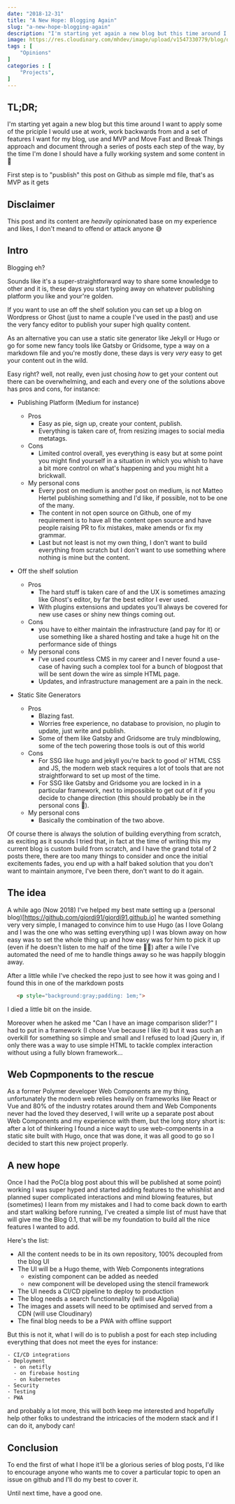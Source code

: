 ```yaml
---
date: "2018-12-31"
title: "A New Hope: Blogging Again"
slug: "a-new-hope-blogging-again"
description: "I'm starting yet again a new blog but this time around I want to apply some of the priciple I would use at work, working backwards from and a set of features I want for my blog, come along for the ride!"
image: https://res.cloudinary.com/mhdev/image/upload/v1547330779/blog/defaultImages/covers/8.jpg
tags : [
    "Opinions"
]
categories : [
    "Projects",
]
---
```


## TL;DR;
I'm starting yet again a new blog but this time around I want to apply some of the priciple I would use at work, work backwards from and a set of features I want for my blog, use and MVP and Move Fast and Break Things approach and document through a series of posts each step of the way, by the time I'm done I should have a fully working system and some content in 🙌 

First step is to "pusblish" this post on Github as simple md file, that's as MVP as it gets 

## Disclaimer

This post and its content are *heavily* opinionated base on my experience and likes, I don't meand to offend or attack anyone 😅

## Intro

Blogging eh?

Sounds like it's a super-straightforward way to share some knowledge to other and it is, these days you start typing away on whatever publishing platform you like and your're golden.

If you want to use an off the shelf solution you can set up a blog on Wordpress or Ghost (just to name a couple I've used in the past) and use the very fancy editor to publish your super high quality content.

As an alternative you can use a static site generator like Jekyll or Hugo or go for some new fancy tools like Gatsby or Gridsome, type a way on a markdown file and you're mostly done, these days is very _very_ easy to get your content out in the wild.

Easy right? well, not really, even just chosing _how_ to get your content out there can be overwhelming, and each and every one of the solutions above has pros and cons, for instance:

- Publishing Platform (Medium for instance)
    - Pros
      - Easy as pie, sign up, create your content, publish.
      - Everything is taken care of, from resizing images to social media metatags.
    - Cons
      -  Limited control overall, yes everything is easy but at some point you might find yourself in a situation in which you whish to have a bit more control on what's happening and you might hit a brickwall.
    - My personal cons
      -  Every post on medium is another post on medium, is not Matteo Hertel publishing something and I'd like, if possible, not to be one of the many.
      - The content in not open source on Github, one of my requirement is to have all the content open source and have people raising PR to fix mistakes, make amends or fix my grammar.
      - Last but not least is not my own thing, I don't want to build everything from scratch but I don't want to use something where nothing is mine but the content.


- Off the shelf solution
    - Pros
      - The hard stuff is taken care of and the UX is sometimes amazing like Ghost's editor, by far the best editor I ever used.
      - With plugins extensions and updates you'll always be covered for new use cases or shiny new things coming out.
    - Cons
      - you have to either maintain the infrastructure (and pay for it) or use something like a shared hosting and take a huge hit on the performance side of things 
    - My personal cons
      -  I've used countless CMS in my career and I never found a use-case of having such a complex tool for a bunch of blogpost that will be sent down the wire as simple HTML page.
      - Updates, and infrastructure management are a pain in the neck.


- Static Site Generators
    - Pros
      - Blazing fast.
      - Worries free experience, no database to provision, no plugin to update, just write and publish.
      - Some of them like Gatsby and Gridsome are truly mindblowing, some of the tech powering those tools is out of this world
    - Cons
      -  For SSG like hugo and jekyll you're back to good ol' HTML CSS and JS, the modern web stack requires a lot of tools that are not straightforward to set up most of the time.
      -  For SSG like Gatsby and Gridsome you are locked in in a particular framework, next to impossible to get out of it if you decide to change direction (this should probably be in the personal cons 🤔).
    - My personal cons
      - Basically the combination of the two above.

Of course there is always the solution of building everything from scratch, as exciting as it sounds I tried that, in fact at the time of writing this my current blog is custom build from scratch, and I have the grand total of 2 posts there, there are too many things to consider and once the initial excitements fades, you end up with a half baked solution that you don't want to maintain anymore, I've been there, don't want to do it again.

## The idea
A while ago (Now 2018) I've helped my best mate setting up a (personal blog)[https://github.com/giordi91/giordi91.github.io] he wanted something very very simple, I managed to convince him to use Hugo (as I love Golang and I was the one who was setting everything up) I was blown away on how easy was to set the whole thing up and how easy was for him to pick it up (even if he doesn't listen to me half of the time 🤷‍♂️) after a wile I've automated the need of me to handle things away so he was happily bloggin away.

After a little while I've checked the repo just to see how it was going and I found this in one of the markdown posts

```html
   <p style="background:gray;padding: 1em;">
```

I died a little bit on the inside.

Moreover when he asked me "Can I have an image comparison slider?" I had to put in a framework (I chose Vue because I like it) but it was such an overkill for  something so simple and small and I refused to load jQuery in, if only there was a way to use simple HTML to tackle complex interaction without using a fully blown framework...

## Web Copmponents to the rescue

As a former Polymer developer Web Components are my thing, unfortunately the modern web relies heavily on frameworks like React or Vue and 80% of the industry rotates around them and Web Components never had the loved they deserved, I will write up a separate post about Web Components and my experience with them, but the long story short is: after a lot of thinkering I found a nice wayt to use web-components in a static site built with Hugo, once that was done, it was all good to go so I decided to start this new project properly.

## A new hope
Once I had the PoC(a blog post about this will be published at some point) working I was super hyped and started adding features to the whishlist and planned super complicated interactions and mind blowing features, but (sometimes) I learn from my mistakes and I had to come back down to earth and start walking before running, I've created a simple list of must have that will give me the Blog 0.1, that will be my foundation to build all the nice features I wanted to add.

Here's the list:
- All the content needs to be in its own repository, 100% decoupled from the blog UI
- The UI will be a Hugo theme, with Web Components integrations
  - existing component can be added as needed
  - new component will be developed using the stencil framework
- The UI needs a CI/CD pipeline to deploy to production
- The blog needs a search functionnality (will use Algolia)
- The images and assets will need to be optimised and served from a CDN (will use Cloudinary)
- The final blog needs to be a PWA with offline support

But this is not it, what I will do is to publish a post for each step including everything that does not meet the eyes for instance:

    - CI/CD integrations
    - Deployment
      - on netifly
      - on firebase hosting
      - on kubernetes
    - Security
    - Testing
    - PWA

and probably a lot more, this will both keep me interested and hopefully help other folks to undestrand the intricacies of the modern stack and if I can do it, anybody can!

## Conclusion
To end the first of what I hope it'll be a glorious series of blog posts, I'd like to encourage anyone who wants me to cover a particular topic to open an issue on github and I'll do my best to cover it.

Until next time, have a good one.
